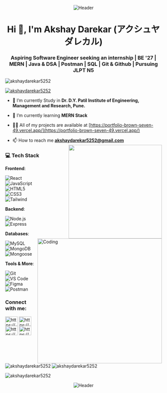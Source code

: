 <p align="center">
  <img src="https://capsule-render.vercel.app/api?type=waving&color=38BDF8&height=120&section=header&text=アクシュヤ%20ダレカル&fontSize=32&fontColor=ffffff&animation=fadeIn&fontAlignY=35" alt="Header" />
</p>

<h1 align="center">Hi 👋, I'm Akshay Darekar (アクシュヤ ダレカル)</h1>
<h3 align="center">Aspiring Software Engineer seeking an internship | BE '27 | MERN | Java & DSA | Postman | SQL | Git & Github | Pursuing JLPT N5</h3>

<p align="left"> <img src="https://komarev.com/ghpvc/?username=akshaydarekar5252&label=Profile%20views&color=0e75b6&style=flat" alt="akshaydarekar5252" /> </p>

<p align="left"> <a href="https://github.com/ryo-ma/github-profile-trophy"><img src="https://github-profile-trophy.vercel.app/?username=akshaydarekar5252" alt="akshaydarekar5252" /></a> </p>

- 🔭 I’m currently Study in **Dr. D.Y. Patil Institute of Engineering, Management and Research, Pune.**

- 🌱 I’m currently learning **MERN Stack**

- 👨‍💻 All of my projects are available at [https://portfolio-brown-seven-49.vercel.app/](https://portfolio-brown-seven-49.vercel.app/)

- 📫 How to reach me **akshaydarekar5252@gmail.com**
  <img src="https://i.postimg.cc/q7ggNG0h/octocat.png" align="right" width="300" />
     

### 💻 Tech Stack

**Frontend**: 

![React](https://img.shields.io/badge/-React-61DAFB?logo=react&logoColor=white)  
![JavaScript](https://img.shields.io/badge/-JavaScript-F7DF1E?logo=javascript&logoColor=black)  
![HTML5](https://img.shields.io/badge/-HTML5-E34F26?logo=html5&logoColor=white)  
![CSS3](https://img.shields.io/badge/-CSS3-1572B6?logo=css3&logoColor=white)  
![Tailwind](https://img.shields.io/badge/-Tailwind-06B6D4?logo=tailwindcss&logoColor=white)  

**Backend**: 

![Node.js](https://img.shields.io/badge/-Node.js-339933?logo=node.js&logoColor=white)  
![Express](https://img.shields.io/badge/-Express-000000?logo=express&logoColor=white) 
<img align="right" alt="Coding" width="400" src="https://media.tenor.com/rePDfDWO3XoAAAAd/hacking.gif">

**Databases**:

![MySQL](https://img.shields.io/badge/-MySQL-4479A1?logo=mysql&logoColor=white) 
![MongoDB](https://img.shields.io/badge/MongoDB-47A248?style=flat&logo=mongodb&logoColor=white)
![Mongoose](https://img.shields.io/badge/Mongoose-880000?style=flat&logo=mongoose&logoColor=white)

**Tools & More**: <br>

![Git](https://img.shields.io/badge/Git-F05032?style=flat&logo=git&logoColor=white)
![VS Code](https://img.shields.io/badge/VS_Code-007ACC?style=flat&logo=visualstudiocode&logoColor=white) 
![Figma](https://img.shields.io/badge/Figma-F24E1E?style=flat&logo=figma&logoColor=white) 
![Postman](https://img.shields.io/badge/Postman-FF6C37?style=flat&logo=postman&logoColor=white)


<h3 align="left">Connect with me:</h3>
<p align="left">
<a href="https://linkedin.com/in/https://www.linkedin.com/in/akshay-darekar52/" target="blank"><img align="center" src="https://raw.githubusercontent.com/rahuldkjain/github-profile-readme-generator/master/src/images/icons/Social/linked-in-alt.svg" alt="https://www.linkedin.com/in/akshay-darekar52/" height="30" width="40" /></a>
<a href="https://fb.com/https://www.facebook.com/profile.php?id=100071661686559" target="blank"><img align="center" src="https://raw.githubusercontent.com/rahuldkjain/github-profile-readme-generator/master/src/images/icons/Social/facebook.svg" alt="https://www.facebook.com/profile.php?id=100071661686559" height="30" width="40" /></a>
<a href="https://instagram.com/https://www.instagram.com/akshay_darekar__52?igsh=mwizyxzrn3psednodg==" target="blank"><img align="center" src="https://raw.githubusercontent.com/rahuldkjain/github-profile-readme-generator/master/src/images/icons/Social/instagram.svg" alt="https://www.instagram.com/akshay_darekar__52?igsh=mwizyxzrn3psednodg==" height="30" width="40" /></a>
<a href="https://www.youtube.com/c/https://www.youtube.com/@akshaydarekar5252" target="blank"><img align="center" src="https://raw.githubusercontent.com/rahuldkjain/github-profile-readme-generator/master/src/images/icons/Social/youtube.svg" alt="https://www.youtube.com/@akshaydarekar5252" height="30" width="40" /></a>
</p>

<p><img align="left" src="https://github-readme-stats.vercel.app/api/top-langs?username=akshaydarekar5252&show_icons=true&locale=en&layout=compact" alt="akshaydarekar5252" /></p> 

<p>&nbsp;<img align="center" src="https://github-readme-stats.vercel.app/api?username=akshaydarekar5252&show_icons=true&locale=en" alt="akshaydarekar5252" /></p>

<p><img align="center" src="https://github-readme-streak-stats.herokuapp.com/?user=akshaydarekar5252&" alt="akshaydarekar5252" /></p>

<p align="center">
  <img src="https://capsule-render.vercel.app/api?type=waving&color=38BDF8&height=120&section=footer&text=ありがとうございます&fontSize=32&fontColor=ffffff&animation=fadeIn&fontAlignY=80" alt="Header" />
</p>
